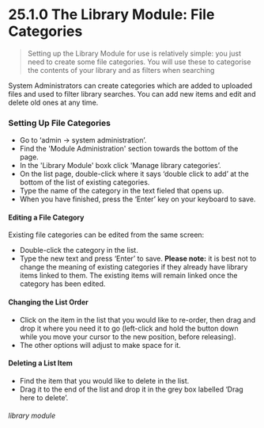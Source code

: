 # 25.1.0 The Library Module: File Categories

> Setting up the Library Module for use is relatively simple: you just need to create some file categories. You will use these to categorise the contents of your library and as filters when searching



System Administrators can create  categories which are added to uploaded files and used to filter library searches. You can add new items and edit and delete old ones at any time.

### Setting Up File Categories
- Go to ‘admin -> system administration’.
- Find the 'Module Administration' section towards the bottom of the page. 
- In the 'Library Module' boxk click 'Manage library categories’.
- On the list page, double-click where it says ‘double click to add’ at the bottom of the list of existing categories.
- Type the name of the category in the text fieled that opens up.
- When you have finished, press the ‘Enter’ key on your keyboard to save.

#### Editing a File Category
Existing file categories can be edited from the same screen:
- Double-click the category in the list. 
- Type the new text and press ‘Enter’ to save.
**Please note:** it is best not to change the meaning of existing categories if they already have library items linked to them. The existing items will remain linked once the category has been edited.  

#### Changing the List Order
- Click on the item in the list that you would like to re-order, then drag and drop it where you need it to go (left-click and hold the button down while you move your cursor to the new position, before releasing). 
- The other options will adjust to make space for it.

#### Deleting a List Item
- Find the item that you would like to delete in the list. 
- Drag it to the end of the list and drop it in the grey box labelled ‘Drag here to delete’. 


###### library module
